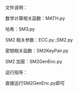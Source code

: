 文件说明：

数学计算相关函数：MATH.py

哈希：SM3.py
         
SM2 相关参数：ECC.py ;SM2.py
         
密钥相关函数：SM2KeyPair.py
         
SM2 加密：SM2GenEnc.py
         
运行指导：

直接运行SM2GenEnc.py即可
